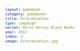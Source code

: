 ```yaml
---
layout: gamebook
category: gamebooks
title: Extermination
type: campaign
series: Horus Heresy Black Books
year: 2012
index: 3
image: Extermination.jpg
---
```

